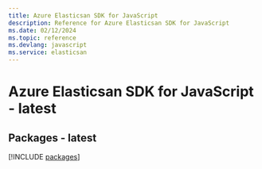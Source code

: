 ```yaml
---
title: Azure Elasticsan SDK for JavaScript
description: Reference for Azure Elasticsan SDK for JavaScript
ms.date: 02/12/2024
ms.topic: reference
ms.devlang: javascript
ms.service: elasticsan
---
```

# Azure Elasticsan SDK for JavaScript - latest
## Packages - latest
[!INCLUDE [packages](elasticsan-index.md)]